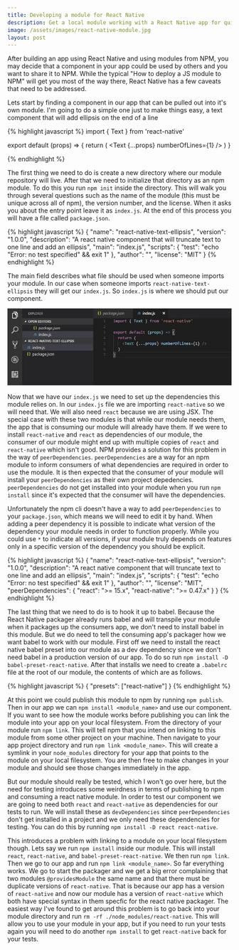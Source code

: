 ```yaml
---
title: Developing a module for React Native
description: Get a local module working with a React Native app for quick development
image: /assets/images/react-native-module.jpg
layout: post
---
```


After building an app using React Native and using modules from NPM, you may decide that a component in your app could be used by others and you want to share it to NPM. While the typical "How to deploy a JS module to NPM" will get you most of the way there, React Native has a few caveats that need to be addressed.

Lets start by finding a component in our app that can be pulled out into it's own module. I'm going to do a simple one just to make things easy, a text component that will add ellipsis on the end of a line

{% highlight javascript %}
import { Text } from 'react-native'

export default (props) => {
  return (
    <Text {...props} numberOfLines={1} />
  )
}

{% endhighlight %}

The first thing we need to do is create a new directory where our module repository will live. After that we need to initialize that directory as an npm module. To do this you run `npm init` inside the directory. This will walk you through several questions such as the name of the module (this must be unique across all of npm), the version number, and the license. When it asks you about the entry point leave it as `index.js`. At the end of this process you will have a file called `package.json`.

{% highlight javascript %}
{
  "name": "react-native-text-ellipsis",
  "version": "1.0.0",
  "description": "A react native component that will truncate text to one line and add an ellipsis",
  "main": "index.js",
  "scripts": {
    "test": "echo \"Error: no test specified\" && exit 1"
  },
  "author": "",
  "license": "MIT"
}
{% endhighlight %}

The main field describes what file should be used when someone imports your module. In our case when someone imports `react-native-text-ellipsis` they will get our `index.js`. So `index.js` is where we should put our component.

![index.js of our module](/assets/images/react-native-module-index.jpg)

Now that we have our `index.js` we need to set up the dependencies this module relies on. In our `index.js` file we are importing `react-native` so we will need that. We will also need `react` because we are using JSX. The special case with these two modules is that while our module needs them, the app that is consuming our module will already have them. If we were to install `react-native` and `react` as dependencies of our module, the consumer of our module might end up with multiple copies of `react` and `react-native` which isn't good. NPM provides a solution for this problem in the way of `peerDependencies`. `peerDependencies` are a way for an npm module to inform consumers of what dependencies are required in order to use the module. It is then expected that the consumer of your module will install your `peerDependencies` as their own project depedencies. `peerDependencies` do not get installed into your module when you run `npm install` since it's expected that the consumer will have the dependencies.

Unfortunately the npm cli doesn't have a way to add `peerDependencies` to your `package.json`, which means we will need to edit it by hand.  When adding a peer dependency it is possible to indicate what version of the dependency your module needs in order to function properly. While you could use `*` to indicate all versions, if your module truly depends on features only in a specific version of the dependency you should be explicit.

{% highlight javascript %}
{
  "name": "react-native-text-ellipsis",
  "version": "1.0.0",
  "description": "A react native component that will truncate text to one line and add an ellipsis",
  "main": "index.js",
  "scripts": {
    "test": "echo \"Error: no test specified\" && exit 1"
  },
  "author": "",
  "license": "MIT",
  "peerDependencies": {
    "react": ">= 15.x",
    "react-native": ">= 0.47.x"
  }
}
{% endhighlight %}

The last thing that we need to do is to hook it up to babel. Because the React Native packager already runs babel and will transpile your module when it packages up the consumers app, we don't need to install babel in this module. But we do need to tell the consuming app's packager how we want babel to work with our module. First off we need to install the react native babel preset into our module as a dev dependency since we don't need babel in a production version of our app. To do so run `npm install -D babel-preset-react-native`. After that installs we need to create a `.babelrc` file at the root of our module, the contents of which are as follows.

{% highlight javascript %}
{
  "presets": ["react-native"]
}
{% endhighlight %}

At this point we could publish this module to npm by running `npm publish`. Then in our app we can `npm install <module_name>` and use our component. If you want to see how the module works before publishing you can link the module into your app on your local filesystem. From the directory of your module run `npm link`. This will tell npm that you intend on linking to this module from some other project on your machine. Then navigate to your app project directory and run `npm link <module_name>`. This will create a symlink in your `node_modules` directory for your app that points to the module on your local filesystem. You are then free to make changes in your module and should see those changes immediately in the app.

But our module should really be tested, which I won't go over here, but the need for testing introduces some weirdness in terms of publishing to npm and consuming a react native module. In order to test our component we are going to need both `react` and `react-native` as dependencies for our tests to run. We will install these as `devDependencies` since `peerDependencies` don't get installed in a project and we only need these dependencies for testing. You can do this by running `npm install -D react react-native`.

This introduces a problem with linking to a module on your local filesystem though. Lets say we run `npm install` inside our module. This will install `react`, `react-native`, and `babel-preset-react-native`. We then run `npm link`. Then we go to our app and run `npm link <module_name>`. So far everything works. We go to start the packager and we get a big error complaining that two modules `@providesModule` the same name and that there must be duplicate versions of `react-native`. That is because our app has a version of `react-native` and now our module has a version of `react-native` which both have special syntax in them specfic for the react native packager. The easiest way I've found to get around this problem is to go back into your module directory and run `rm -rf ./node_modules/react-native`. This will allow you to use your module in your app, but if you need to run your tests again you will need to do another `npm install` to get `react-native` back for your tests.
